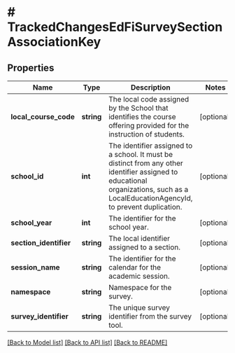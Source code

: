 # # TrackedChangesEdFiSurveySectionAssociationKey

## Properties

Name | Type | Description | Notes
------------ | ------------- | ------------- | -------------
**local_course_code** | **string** | The local code assigned by the School that identifies the course offering provided for the instruction of students. | [optional]
**school_id** | **int** | The identifier assigned to a school. It must be distinct from any other identifier assigned to educational organizations, such as a LocalEducationAgencyId, to prevent duplication. | [optional]
**school_year** | **int** | The identifier for the school year. | [optional]
**section_identifier** | **string** | The local identifier assigned to a section. | [optional]
**session_name** | **string** | The identifier for the calendar for the academic session. | [optional]
**namespace** | **string** | Namespace for the survey. | [optional]
**survey_identifier** | **string** | The unique survey identifier from the survey tool. | [optional]

[[Back to Model list]](../../README.md#models) [[Back to API list]](../../README.md#endpoints) [[Back to README]](../../README.md)
